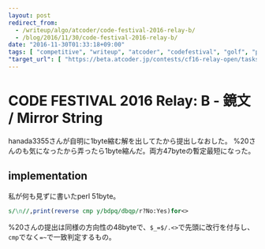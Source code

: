 ```yaml
---
layout: post
redirect_from:
  - /writeup/algo/atcoder/code-festival-2016-relay-b/
  - /blog/2016/11/30/code-festival-2016-relay-b/
date: "2016-11-30T01:33:18+09:00"
tags: [ "competitive", "writeup", "atcoder", "codefestival", "golf", "perl" ]
"target_url": [ "https://beta.atcoder.jp/contests/cf16-relay-open/tasks/relay_b" ]
---
```


# CODE FESTIVAL 2016 Relay: B - 鏡文 / Mirror String

hanada3355さんが自明に$1$byte縮む解を出してたから提出しなおした。
%20さんのも気になったから弄ったら$1$byte縮んだ。両方$47$byteの暫定最短になった。

## implementation

私が何も見ずに書いたperl $51$byte。

``` perl
s/\n//,print(reverse cmp y/bdpq/dbqp/r?No:Yes)for<>
```

%20さんの提出は同様の方向性の$48$byteで、`$_=$/.<>`で先頭に改行を付与し、`cmp`でなく`=~`で一致判定するもの。
